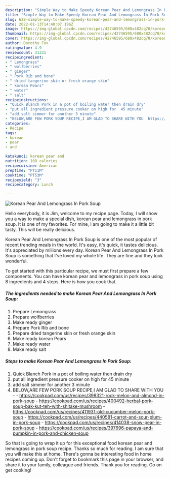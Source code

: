 ```yaml
---
description: "Simple Way to Make Speedy Korean Pear And Lemongrass In Pork Soup"
title: "Simple Way to Make Speedy Korean Pear And Lemongrass In Pork Soup"
slug: 628-simple-way-to-make-speedy-korean-pear-and-lemongrass-in-pork-soup
date: 2022-01-13T14:40:07.196Z
image: https://img-global.cpcdn.com/recipes/42746595/680x482cq70/korean-pear-and-lemongrass-in-pork-soup-recipe-main-photo.jpg
thumbnail: https://img-global.cpcdn.com/recipes/42746595/680x482cq70/korean-pear-and-lemongrass-in-pork-soup-recipe-main-photo.jpg
cover: https://img-global.cpcdn.com/recipes/42746595/680x482cq70/korean-pear-and-lemongrass-in-pork-soup-recipe-main-photo.jpg
author: Dorothy Fox
ratingvalue: 4.9
reviewcount: 31331
recipeingredient:
- " Lemongrass"
- " wolfberries"
- " ginger"
- " Pork Rib and bone"
- " dried tangerine skin or fresh orange skin"
- " korean Pears"
- " water"
- " salt"
recipeinstructions:
- "Quick Blanch Pork in a pot of boiling water then drain dry"
- "put all ingredient pressure cooker on high for  45 minute"
- "add salt simmer for another 3 minute"
- "BELOW,ARE FEW PORK SOUP RECIPE,I AM GLAD TO SHARE WITH YOU  https://cookpad.com/us/recipes/398321-rock-melon-and-almond-in-pork-soup https://cookpad.com/us/recipes/400492-herbal-pork-soup-bak-kut-teh-with-shitake-mushroom https://cookpad.com/us/recipes/411931-old-cucumber-melon-pork-soup https://cookpad.com/us/recipes/440581-carrot-and-sour-plum-in-pork-soup https://cookpad.com/us/recipes/414038-snow-pear-in-pork-soup https://cookpad.com/us/recipes/397696-papaya-and-pumpkin-in-pork-and-chicken-soup"
categories:
- Recipe
tags:
- korean
- pear
- and

katakunci: korean pear and 
nutrition: 108 calories
recipecuisine: American
preptime: "PT11M"
cooktime: "PT53M"
recipeyield: "3"
recipecategory: Lunch

---
```



![Korean Pear And Lemongrass In Pork Soup](https://img-global.cpcdn.com/recipes/42746595/680x482cq70/korean-pear-and-lemongrass-in-pork-soup-recipe-main-photo.jpg)

Hello everybody, it is Jim, welcome to my recipe page. Today, I will show you a way to make a special dish, korean pear and lemongrass in pork soup. It is one of my favorites. For mine, I am going to make it a little bit tasty. This will be really delicious.

Korean Pear And Lemongrass In Pork Soup is one of the most popular of recent trending meals in the world. It's easy, it's quick, it tastes delicious. It's appreciated by millions every day. Korean Pear And Lemongrass In Pork Soup is something that I've loved my whole life. They are fine and they look wonderful.




To get started with this particular recipe, we must first prepare a few components. You can have korean pear and lemongrass in pork soup using 8 ingredients and 4 steps. Here is how you cook that.

<!--inarticleads1-->

##### The ingredients needed to make Korean Pear And Lemongrass In Pork Soup:

1. Prepare  Lemongrass
1. Prepare  wolfberries
1. Make ready  ginger
1. Prepare  Pork Rib and bone
1. Prepare  dried tangerine skin or fresh orange skin
1. Make ready  korean Pears
1. Make ready  water
1. Make ready  salt




<!--inarticleads2-->

##### Steps to make Korean Pear And Lemongrass In Pork Soup:

1. Quick Blanch Pork in a pot of boiling water then drain dry
1. put all ingredient pressure cooker on high for  45 minute
1. add salt simmer for another 3 minute
1. BELOW,ARE FEW PORK SOUP RECIPE,I AM GLAD TO SHARE WITH YOU -  - https://cookpad.com/us/recipes/398321-rock-melon-and-almond-in-pork-soup - https://cookpad.com/us/recipes/400492-herbal-pork-soup-bak-kut-teh-with-shitake-mushroom - https://cookpad.com/us/recipes/411931-old-cucumber-melon-pork-soup - https://cookpad.com/us/recipes/440581-carrot-and-sour-plum-in-pork-soup - https://cookpad.com/us/recipes/414038-snow-pear-in-pork-soup - https://cookpad.com/us/recipes/397696-papaya-and-pumpkin-in-pork-and-chicken-soup




So that is going to wrap it up for this exceptional food korean pear and lemongrass in pork soup recipe. Thanks so much for reading. I am sure that you will make this at home. There's gonna be interesting food in home recipes coming up. Don't forget to bookmark this page in your browser, and share it to your family, colleague and friends. Thank you for reading. Go on get cooking!
